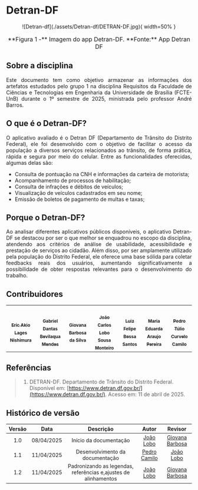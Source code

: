 # Detran-DF

<center>
![Detran-df](./assets/Detran-df/DETRAN-DF.jpg){ width=50% }
</center>
<font size="3"><p style="text-align: center">**Figura 1 -** Imagem do app Detran-DF. **Fonte:** App Detran DF</p></font>

## Sobre a disciplina

<p align="justify">
Este documento tem como objetivo armazenar as informações dos artefatos estudados pelo grupo 1 na disciplina Requisitos da Faculdade de Ciências e Tecnologias em Engenharia da Universidade de Brasília (FCTE-UnB) durante o 1º semestre de 2025, ministrada pelo professor André Barros.
</p>

## O que é o Detran-DF?

<p align="justify">
O aplicativo avaliado é o Detran DF (Departamento de Trânsito do Distrito Federal), ele foi desenvolvido com o objetivo de facilitar o acesso da população a diversos serviços relacionados ao trânsito, de forma prática, rápida e segura por meio do celular. Entre as funcionalidades oferecidas, algumas delas são:
</p>

- Consulta de pontuação na CNH e informações da carteira de motorista;
- Acompanhamento de processos de habilitação;
- Consulta de infrações e débitos de veículos;
- Visualização de veículos cadastrados em seu nome;
- Emissão de boletos de pagamento de multas e taxas;

## Porque o Detran-DF?

<p align="justify">
Ao analisar diferentes aplicativos públicos disponíveis, o aplicativo Detran-DF se destacou por ser o que melhor se enquadrou no escopo da disciplina, atendendo aos critérios de análise de usabilidade, acessibilidade e prestação de serviços ao cidadão. Além disso, por ser amplamente utilizado pela população do Distrito Federal, ele oferece uma base sólida para coletar feedbacks reais dos usuários, aumentando significativamente a possibilidade de obter respostas relevantes para o desenvolvimento do trabalho.
</p>

## Contribuidores

<table>
  <tr>
    <td align="center"><a href="https://github.com/eric-kingu"><img style="border-radius: 60%;" src="https://github.com/eric-kingu.png" width="200px;" alt=""/><br /><sub><b>Eric Akio Lages Nishimura</b></sub></a><br />
    <td align="center"><a href="https://github.com/gbevi"><img style="border-radius: 60%;" src="https://github.com/gbevi.png" width="200px;" alt=""/><br /><sub><b>Gabriel Dantas Bevilaqua Mendes</b></sub></a><br />
    <td align="center"><a href="https://github.com/gio221"><img style="border-radius: 60%;" src="https://github.com/gio221.png" width="200px;" alt=""/><br /><sub><b>Giovana Barbosa da Silva</b></sub></a><br /><a href="Link git" title="Rocketseat"></a></td>
    <td align="center"><a href="https://github.com/joaolobo10"><img style="border-radius: 60%;" src="https://github.com/joaolobo10.png" width="200px;" alt=""/><br /><sub><b>João Carlos Lobo Sousa Monteiro</b></sub></a><br />
    <td align="center"><a href="https://github.com/lfelipebessa"><img style="border-radius: 60%;" src="https://github.com/lfelipebessa.png" width="200px;" alt=""/><br /><sub><b>Luiz Felipe Bessa Santos</b></sub></a><br /><a href="Link git" title="Rocketseat"></a></td>
    <td align="center"><a href="https://github.com/maaduh"><img style="border-radius: 60%;" src="https://github.com/maaduh.png" width="200px;" alt=""/><br /><sub><b>Maria Eduarda Araujo Pereira</b></sub></a><br />
    <td align="center"><a href="https://github.com/PedrooCamilo"><img style="border-radius: 60%;" src="https://github.com/PedrooCamilo.png" width="200px;" alt=""/><br /><sub><b>Pedro Túlio Curvelo Camilo</b></sub></a><br />
  </tr>
</table>

## Referências

> 1. DETRAN-DF. Departamento de Trânsito do Distrito Federal. Disponível em: [https://www.detran.df.gov.br/](https://www.detran.df.gov.br/). Acesso em: 11 de abril de 2025.

## Histórico de versão

| Versão |    Data    |                            Descrição                            |                      Autor                      |                  Revisor                   |
| :----: | :--------: | :-------------------------------------------------------------: | :---------------------------------------------: | :----------------------------------------: |
|  1.0   | 08/04/2025 |                     Início da documentação                      |   [João Lobo](https://github.com/joaolobo10)    |        [Giovana Barbosa](https://github.com/gio221)                                     |
|  1.1   | 11/04/2025 |                 Desenvolvimento da documentação                 | [Pedro Camilo](https://github.com/PedrooCamilo) | [João Lobo](https://github.com/joaolobo10) |
|  1.2   | 11/04/2025 | Padronizando as legendas, referências e,ajustes de alinhamentos |   [João Lobo](https://github.com/joaolobo10)    |               [Giovana Barbosa](https://github.com/gio221)                              |
